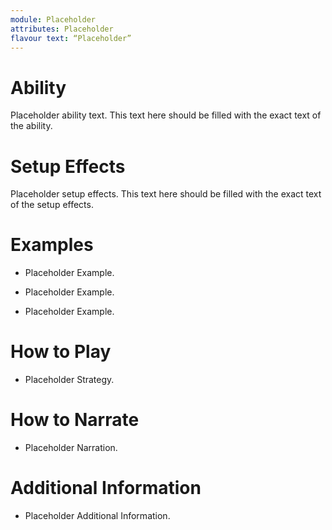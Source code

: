 ```yaml
---
module: Placeholder
attributes: Placeholder
flavour text: “Placeholder”
---
```

# Ability
Placeholder ability text. This text here should be filled with the exact text of the ability.

# Setup Effects
Placeholder setup effects. This text here should be filled with the exact text of the setup effects.

# Examples
- Placeholder Example.

- Placeholder Example.

- Placeholder Example.

# How to Play
- Placeholder Strategy.

# How to Narrate
- Placeholder Narration.

# Additional Information
- Placeholder Additional Information.
